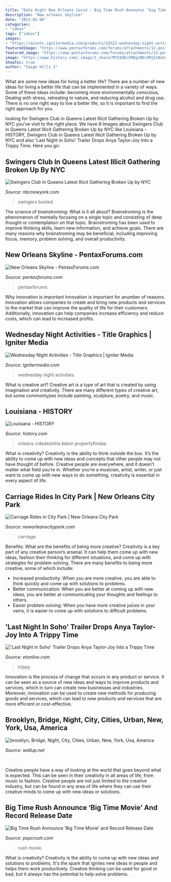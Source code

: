 ```yaml
---
title: "Date Night New Orleans Covid : Big Time Rush Announce ‘big Time Movie’ And Record Release Date"
description: "New orleans skyline"
date: "2023-01-06"
categories:
- "ideas"
tags: ["ideas"]
images:
- "https://assets.ignitermedia.com/products/24322-wednesday-night-activities/preview/image"
featuredImage: "https://www.pentaxforums.com/forums/attachments/12-post-your-photos/86509d1300601282-night-new-orleans-skyline-new-orleans-3-18.jpg"
featured_image: "https://www.pentaxforums.com/forums/attachments/12-post-your-photos/86509d1300601282-night-new-orleans-skyline-new-orleans-3-18.jpg"
image: "https://www.history.com/.image/t_share/MTU3ODc5MDgzNDc5MjEzNzkx/bourbon-street-in-new-orleans.jpg"
ShowToc: true
author: "Saige Hills I"
---
```



What are some new ideas for living a better life?
There are a number of new ideas for living a better life that can be implemented in a variety of ways. Some of these ideas include: becoming more environmentally conscious, Dealing with stress, retreating to nature, and reducing alcohol and drug use. There is no one right way to live a better life, so it is important to find the right approach for you.

	

		
looking for Swingers Club in Queens Latest Illicit Gathering Broken Up by NYC you've visit to the right place. We have 8 Images about Swingers Club in Queens Latest Illicit Gathering Broken Up by NYC like Louisiana - HISTORY, Swingers Club in Queens Latest Illicit Gathering Broken Up by NYC and also &#039;Last Night in Soho&#039; Trailer Drops Anya Taylor-Joy Into a Trippy Time. Here you go:
		
    
## Swingers Club In Queens Latest Illicit Gathering Broken Up By NYC

<img loading=lazy src="https://media.nbcnewyork.com/2020/11/swingers-club-astoria-e1606069373242.png?resize=1200%2C675&amp;quality=85&amp;strip=all" onerror="this.onerror=null;this.src='https://tse3.mm.bing.net/th?id=OIP.UlNi5S6wXTqO2iF0Rh5QAAHaEK&amp;pid=15.1';" alt="Swingers Club in Queens Latest Illicit Gathering Broken Up by NYC">

_Source: nbcnewyork.com_

>swingers busted. 

	

The science of brainstroming: What is it all about?
Brainstroming is the phenomenon of mentally focusing on a single topic and consisting of deep thought or contemplation on that topic. Brainstroming has been used to improve thinking skills, learn new information, and achieve goals. There are many reasons why brainstroming may be beneficial, including improving focus, memory, problem solving, and overall productivity.

    
## New Orleans Skyline - PentaxForums.com

<img loading=lazy src="https://www.pentaxforums.com/forums/attachments/12-post-your-photos/86509d1300601282-night-new-orleans-skyline-new-orleans-3-18.jpg" onerror="this.onerror=null;this.src='https://tse1.mm.bing.net/th?id=OIP.3L_rtZfOJLq4MzKYUkjNRAHaFE&amp;pid=15.1';" alt="New Orleans Skyline - PentaxForums.com">

_Source: pentaxforums.com_

>pentaxforums. 

	

Why innovation is important
Innovation is important for anumber of reasons. Innovation allows companies to create and bring new products and services to the market that can improve the quality of life for their customers. Additionally, innovation can help companies increase efficiency and reduce costs, which can lead to increased profits.

    
## Wednesday Night Activities - Title Graphics | Igniter Media

<img loading=lazy src="https://assets.ignitermedia.com/products/24322-wednesday-night-activities/preview/image" onerror="this.onerror=null;this.src='https://tse1.mm.bing.net/th?id=OIP.koGe_4ssUDnb-yt_H7oUBgHaEK&amp;pid=15.1';" alt="Wednesday Night Activities - Title Graphics | Igniter Media">

_Source: ignitermedia.com_

>wednesday night activities. 

	

What is creative art?
Creative art is a type of art that is created by using imagination and creativity. There are many different types of creative art, but some commontypes include painting, sculpture, poetry, and music.

    
## Louisiana - HISTORY

<img loading=lazy src="https://www.history.com/.image/t_share/MTU3ODc5MDgzNDc5MjEzNzkx/bourbon-street-in-new-orleans.jpg" onerror="this.onerror=null;this.src='https://tse4.mm.bing.net/th?id=OIP.Ot8AmSeinggehdHItS9JmgHaGA&amp;pid=15.1';" alt="Louisiana - HISTORY">

_Source: history.com_

>orleans cidadezinha baton propertyfindae. 

	

What is creativity?
Creativity is the ability to think outside the box. It’s the ability to come up with new ideas and concepts that other people may not have thought of before. Creative people are everywhere, and it doesn’t matter what field you’re in. Whether you’re a musician, artist, writer, or just want to come up with new ways to do something, creativity is essential in every aspect of life.

    
## Carriage Rides In City Park | New Orleans City Park

<img loading=lazy src="http://neworleanscitypark.com/images/content/cache/made/images/content/microsites/img_0942_1200_570_c1.jpg" onerror="this.onerror=null;this.src='https://tse3.mm.bing.net/th?id=OIP.uA9dOsK6JEeI7mHYvp2TvgHaDh&amp;pid=15.1';" alt="Carriage Rides in City Park | New Orleans City Park">

_Source: neworleanscitypark.com_

>carriage. 

	

Benefits: What are the benefits of being more creative?
Creativity is a key part of any creative person’s arsenal. It can help them come up with new ideas, fashion their thinking for different situations, and come up with strategies for problem solving. There are many benefits to being more creative, some of which include: 
- Increased productivity: When you are more creative, you are able to think quickly and come up with solutions to problems.
- Better communication: When you are better at coming up with new ideas, you are better at communicating your thoughts and feelings to others.
- Easier problem solving: When you have more creative juices in your veins, it is easier to come up with solutions to difficult problems.

    
## &#039;Last Night In Soho&#039; Trailer Drops Anya Taylor-Joy Into A Trippy Time

<img loading=lazy src="https://www.etonline.com/sites/default/files/styles/970xh/public/images/2021-05/last-night-in-soho.jpeg?itok=krDdGj0B" onerror="this.onerror=null;this.src='https://tse3.mm.bing.net/th?id=OIP.TaE0vviwDxRhagt6xHF-fAHaK-&amp;pid=15.1';" alt="&#039;Last Night in Soho&#039; Trailer Drops Anya Taylor-Joy Into a Trippy Time">

_Source: etonline.com_

>trippy. 

	

Innovation is the process of change that occurs in any product or service. It can be seen as a source of new ideas and ways to improve products and services, which in turn can create new businesses and industries. Moreover, innovation can be used to create new methods for producing goods and services, which can lead to new products and services that are more efficient or cost-effective.

    
## Brooklyn, Bridge, Night, City, Cities, Urban, New, York, Usa, America

<img loading=lazy src="https://wallup.net/wp-content/uploads/2019/10/809628-brooklyn-bridge-night-city-cities-urban-new-york-usa-america-travelling-lights-river-hudson-towers-nyc-landscape.jpg" onerror="this.onerror=null;this.src='https://tse4.mm.bing.net/th?id=OIP.D1Lxc7FBwKhoZW0aiTd_LwHaE9&amp;pid=15.1';" alt="brooklyn, Bridge, Night, City, Cities, Urban, New, York, Usa, America">

_Source: wallup.net_

>. 

	

Creative people have a way of looking at the world that goes beyond what is expected. This can be seen in their creativity in all areas of life, from music to fashion. Creative people are not just limited to the creative industry, but can be found in any area of life where they can use their creative minds to come up with new ideas or solutions.

    
## Big Time Rush Announce ‘Big Time Movie’ And Record Release Date

<img loading=lazy src="https://townsquare.media/site/252/files/2011/11/Big-Time-Rush.jpg?w=1200&amp;h=0&amp;zc=1&amp;s=0&amp;a=t&amp;q=89" onerror="this.onerror=null;this.src='https://tse2.mm.bing.net/th?id=OIP.3pXH4V0PmG23gjtL68WxiAHaE8&amp;pid=15.1';" alt="Big Time Rush Announce ‘Big Time Movie’ and Record Release Date">

_Source: popcrush.com_

>rush movie. 

	

What is creativity?
Creativity is the ability to come up with new ideas and solutions to problems. It's the spark that ignites new ideas in people and helps them work productively. Creative thinking can be used for good or bad, but it always has the potential to help solve problems.


